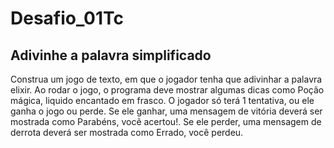 # Desafio_01Tc


## Adivinhe a palavra simplificado

Construa um jogo de texto, em que o jogador tenha que adivinhar a palavra
elixir. Ao rodar o jogo, o programa deve mostrar algumas dicas como Poção
mágica, liquido encantado em frasco. O jogador só terá 1 tentativa, ou ele
ganha o jogo ou perde. Se ele ganhar, uma mensagem de vitória deverá ser
mostrada como Parabéns, você acertou!. Se ele perder, uma mensagem de
derrota deverá ser mostrada como Errado, você perdeu.
